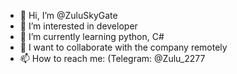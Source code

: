 - 👋 Hi, I’m @ZuluSkyGate
- 👀 I’m interested in developer
- 🌱 I’m currently learning python, C#
- 💞️ I want to collaborate with the company remotely
- 📫 How to reach me: (Telegram: @Zulu_2277
